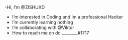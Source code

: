 -Hi, I’m @ZISHUXD
- I’m interested in Coding and Im a professional Hacker
- I’m currently learning nothing
- I’m  collaborating with @Viktor
- How to reach me on dc ________#1717

<!---
ZISHUXD/ZISHUXD is a ✨ special ✨ repository because its `README.md` (this file) appears on your GitHub profile.
You can click the Preview link to take a look at your changes.
--->
